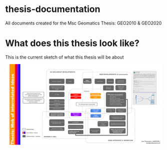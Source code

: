 # thesis-documentation
All documents created for the Msc Geomatics Thesis: GEO2010 &amp; GEO2020

# What does this thesis look like?

This is the current sketch of what this thesis will be about

<img src="./P_/wordweb-thesis.png">

